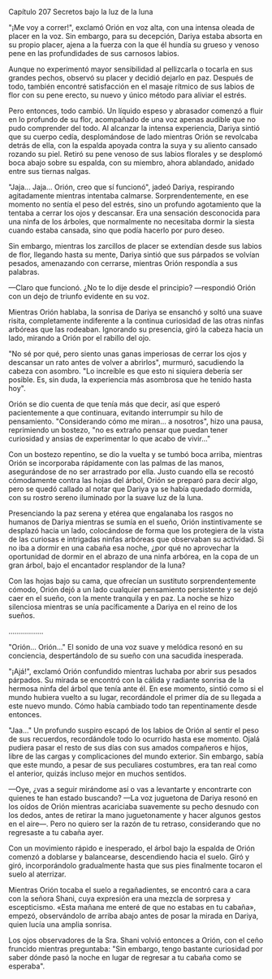 
Capítulo 207 Secretos bajo la luz de la luna

"¡Me voy a correr!", exclamó Orión en voz alta, con una intensa oleada de placer en la voz. Sin embargo, para su decepción, Dariya estaba absorta en su propio placer, ajena a la fuerza con la que él hundía su grueso y venoso pene en las profundidades de sus carnosos labios.

Aunque no experimentó mayor sensibilidad al pellizcarla o tocarla en sus grandes pechos, observó su placer y decidió dejarlo en paz. Después de todo, también encontré satisfacción en el masaje rítmico de sus labios de flor con su pene erecto, su nuevo y único método para aliviar el estrés.

Pero entonces, todo cambió. Un líquido espeso y abrasador comenzó a fluir en lo profundo de su flor, acompañado de una voz apenas audible que no pudo comprender del todo. Al alcanzar la intensa experiencia, Dariya sintió que su cuerpo cedía, desplomándose de lado mientras Orión se revolcaba detrás de ella, con la espalda apoyada contra la suya y su aliento cansado rozando su piel. Retiró su pene venoso de sus labios florales y se desplomó boca abajo sobre su espalda, con su miembro, ahora ablandado, anidado entre sus tiernas nalgas.

"Jaja... Jaja... Orión, creo que sí funcionó", jadeó Dariya, respirando agitadamente mientras intentaba calmarse. Sorprendentemente, en ese momento no sentía el peso del estrés, sino un profundo agotamiento que la tentaba a cerrar los ojos y descansar. Era una sensación desconocida para una ninfa de los árboles, que normalmente no necesitaba dormir la siesta cuando estaba cansada, sino que podía hacerlo por puro deseo.

Sin embargo, mientras los zarcillos de placer se extendían desde sus labios de flor, llegando hasta su mente, Dariya sintió que sus párpados se volvían pesados, amenazando con cerrarse, mientras Orión respondía a sus palabras.

—Claro que funcionó. ¿No te lo dije desde el principio? —respondió Orión con un dejo de triunfo evidente en su voz.

Mientras Orión hablaba, la sonrisa de Dariya se ensanchó y soltó una suave risita, completamente indiferente a la continua curiosidad de las otras ninfas arbóreas que las rodeaban. Ignorando su presencia, giró la cabeza hacia un lado, mirando a Orión por el rabillo del ojo.

"No sé por qué, pero siento unas ganas imperiosas de cerrar los ojos y descansar un rato antes de volver a abrirlos", murmuró, sacudiendo la cabeza con asombro. "Lo increíble es que esto ni siquiera debería ser posible. Es, sin duda, la experiencia más asombrosa que he tenido hasta hoy".

Orión se dio cuenta de que tenía más que decir, así que esperó pacientemente a que continuara, evitando interrumpir su hilo de pensamiento. "Considerando cómo me miran... a nosotros", hizo una pausa, reprimiendo un bostezo, "no es extraño pensar que puedan tener curiosidad y ansias de experimentar lo que acabo de vivir..."

Con un bostezo repentino, se dio la vuelta y se tumbó boca arriba, mientras Orión se incorporaba rápidamente con las palmas de las manos, asegurándose de no ser arrastrado por ella. Justo cuando ella se recostó cómodamente contra las hojas del árbol, Orión se preparó para decir algo, pero se quedó callado al notar que Dariya ya se había quedado dormida, con su rostro sereno iluminado por la suave luz de la luna.

Presenciando la paz serena y etérea que engalanaba los rasgos no humanos de Dariya mientras se sumía en el sueño, Orión instintivamente se desplazó hacia un lado, colocándose de forma que los protegiera de la vista de las curiosas e intrigadas ninfas arbóreas que observaban su actividad. Si no iba a dormir en una cabaña esa noche, ¿por qué no aprovechar la oportunidad de dormir en el abrazo de una ninfa arbórea, en la copa de un gran árbol, bajo el encantador resplandor de la luna?

Con las hojas bajo su cama, que ofrecían un sustituto sorprendentemente cómodo, Orión dejó a un lado cualquier pensamiento persistente y se dejó caer en el sueño, con la mente tranquila y en paz. La noche se hizo silenciosa mientras se unía pacíficamente a Dariya en el reino de los sueños.

….…..........

"Orión... Orión..." El sonido de una voz suave y melódica resonó en su conciencia, despertándolo de su sueño con una sacudida inesperada.

"¡Ajá!", exclamó Orión confundido mientras luchaba por abrir sus pesados ​​párpados. Su mirada se encontró con la cálida y radiante sonrisa de la hermosa ninfa del árbol que tenía ante él. En ese momento, sintió como si el mundo hubiera vuelto a su lugar, recordándole el primer día de su llegada a este nuevo mundo. Cómo había cambiado todo tan repentinamente desde entonces.

"Jaa..." Un profundo suspiro escapó de los labios de Orión al sentir el peso de sus recuerdos, recordándole todo lo ocurrido hasta ese momento. Ojalá pudiera pasar el resto de sus días con sus amados compañeros e hijos, libre de las cargas y complicaciones del mundo exterior. Sin embargo, sabía que este mundo, a pesar de sus peculiares costumbres, era tan real como el anterior, quizás incluso mejor en muchos sentidos.

—Oye, ¿vas a seguir mirándome así o vas a levantarte y encontrarte con quienes te han estado buscando? —La voz juguetona de Dariya resonó en los oídos de Orión mientras acariciaba suavemente su pecho desnudo con los dedos, antes de retirar la mano juguetonamente y hacer algunos gestos en el aire—. Pero no quiero ser la razón de tu retraso, considerando que no regresaste a tu cabaña ayer.

Con un movimiento rápido e inesperado, el árbol bajo la espalda de Orión comenzó a doblarse y balancearse, descendiendo hacia el suelo. Giró y giró, incorporándolo gradualmente hasta que sus pies finalmente tocaron el suelo al aterrizar.

Mientras Orión tocaba el suelo a regañadientes, se encontró cara a cara con la señora Shani, cuya expresión era una mezcla de sorpresa y escepticismo. «Esta mañana me enteré de que no estabas en tu cabaña», empezó, observándolo de arriba abajo antes de posar la mirada en Dariya, quien lucía una amplia sonrisa.

Los ojos observadores de la Sra. Shani volvió entonces a Orión, con el ceño fruncido mientras preguntaba: "Sin embargo, tengo bastante curiosidad por saber dónde pasó la noche en lugar de regresar a tu cabaña como se esperaba".